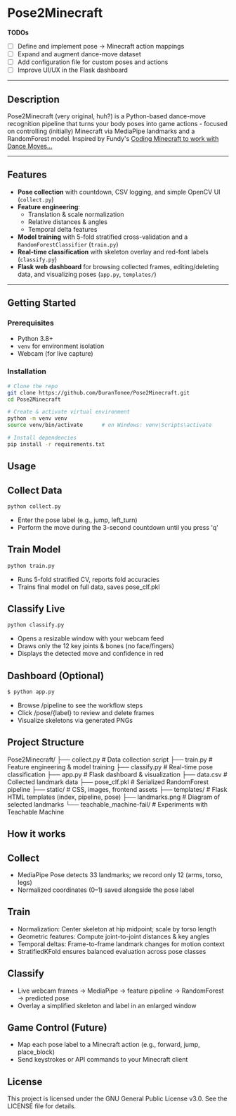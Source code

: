 # Pose2Minecraft

**TODOs**  
- [ ] Define and implement pose → Minecraft action mappings  
- [ ] Expand and augment dance-move dataset  
- [ ] Add configuration file for custom poses and actions  
- [ ] Improve UI/UX in the Flask dashboard   

---

## Description

Pose2Minecraft (very original, huh?) is a Python-based dance-move recognition pipeline that turns your body poses into game actions - focused on controlling (initially) Minecraft via MediaPipe landmarks and a RandomForest model. Inspired by Fundy's [Coding Minecraft to work with Dance Moves...](https://www.youtube.com/watch?v=z2sGFFXuu38)

---

## Features

- **Pose collection** with countdown, CSV logging, and simple OpenCV UI (`collect.py`)  
- **Feature engineering**:  
  - Translation & scale normalization  
  - Relative distances & angles  
  - Temporal delta features  
- **Model training** with 5-fold stratified cross-validation and a `RandomForestClassifier` (`train.py`)  
- **Real-time classification** with skeleton overlay and red-font labels (`classify.py`)  
- **Flask web dashboard** for browsing collected frames, editing/deleting data, and visualizing poses (`app.py`, `templates/`)  

---

## Getting Started

### Prerequisites

- Python 3.8+  
- `venv` for environment isolation  
- Webcam (for live capture)  

### Installation

```bash
# Clone the repo
git clone https://github.com/DuranTonee/Pose2Minecraft.git
cd Pose2Minecraft

# Create & activate virtual environment
python -m venv venv
source venv/bin/activate      # on Windows: venv\Scripts\activate

# Install dependencies
pip install -r requirements.txt
```

## Usage
Collect Data
-------------
```bash
python collect.py
```

- Enter the pose label (e.g., jump, left_turn)
- Perform the move during the 3-second countdown until you press 'q'


Train Model
------------
```bash
python train.py
```

- Runs 5-fold stratified CV, reports fold accuracies
- Trains final model on full data, saves pose_clf.pkl


Classify Live
--------------
```bash
python classify.py
```
- Opens a resizable window with your webcam feed
- Draws only the 12 key joints & bones (no face/fingers)
- Displays the detected move and confidence in red


Dashboard (Optional)
---------------------
```bash
$ python app.py
```

- Browse /pipeline to see the workflow steps
- Click /pose/{label} to review and delete frames
- Visualize skeletons via generated PNGs

## Project Structure
Pose2Minecraft/
├── collect.py                 # Data collection script
├── train.py                   # Feature engineering & model training
├── classify.py                # Real-time pose classification
├── app.py                     # Flask dashboard & visualization
├── data.csv                   # Collected landmark data
├── pose_clf.pkl               # Serialized RandomForest pipeline
├── static/                    # CSS, images, frontend assets
├── templates/                 # Flask HTML templates (index, pipeline, pose)
├── landmarks.png              # Diagram of selected landmarks
└── teachable_machine-fail/    # Experiments with Teachable Machine

## How it works
Collect
--------
- MediaPipe Pose detects 33 landmarks; we record only 12 (arms, torso, legs)
- Normalized coordinates (0–1) saved alongside the pose label

Train
------
- Normalization: Center skeleton at hip midpoint; scale by torso length
- Geometric features: Compute joint-to-joint distances & key angles
- Temporal deltas: Frame-to-frame landmark changes for motion context
- StratifiedKFold ensures balanced evaluation across pose classes

Classify
---------
- Live webcam frames → MediaPipe → feature pipeline → RandomForest → predicted pose
- Overlay a simplified skeleton and label in an enlarged window

Game Control (Future)
----------------------
- Map each pose label to a Minecraft action (e.g., forward, jump, place_block)
- Send keystrokes or API commands to your Minecraft client

## License

This project is licensed under the GNU General Public License v3.0.
See the LICENSE file for details.